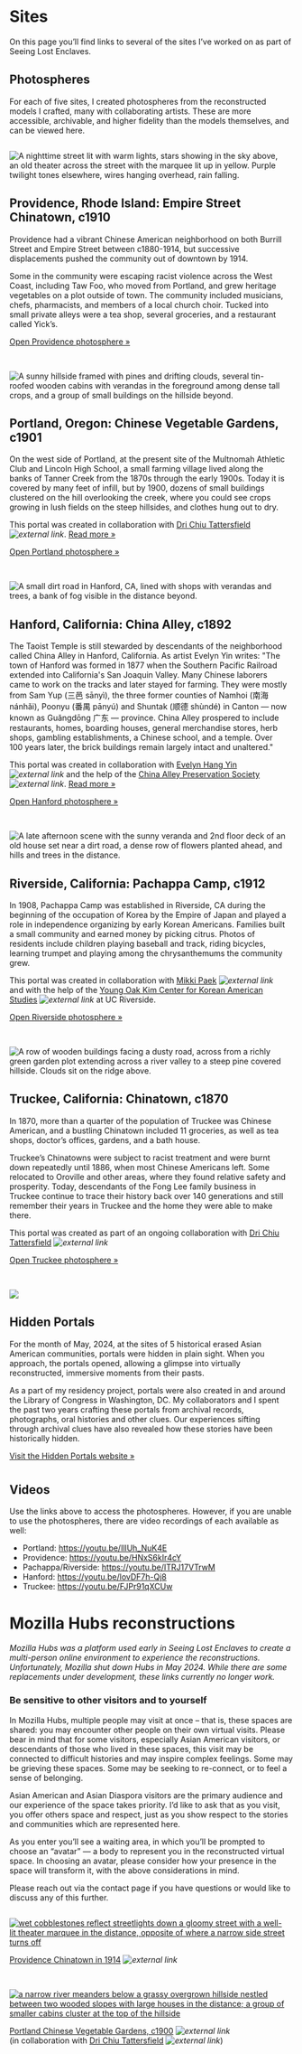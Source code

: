 # Sites

On this page you’ll find links to several of the sites I’ve worked on as part of Seeing Lost Enclaves. 

## Photospheres

For each of five sites, I created photospheres from the reconstructed models I crafted, many with collaborating artists. These are more accessible, archivable, and higher fidelity than the models themselves, and can be viewed here.

<div class="fl">
<div class="item">

![A nighttime street lit with warm lights, stars showing in the sky above, an old theater across the street with the marquee lit up in yellow. Purple twilight tones elsewhere, wires hanging overhead, rain falling.](/portals/sites/portal-providence-thumb.jpg)

## Providence, Rhode Island: Empire Street Chinatown, c1910

Providence had a vibrant Chinese American neighborhood on both Burrill Street and Empire Street between c1880-1914, but successive displacements pushed the community out of downtown by 1914.

Some in the community were escaping racist violence across the West Coast, including Taw Foo, who moved from Portland, and grew heritage vegetables on a plot outside of town. The community included musicians, chefs, pharmacists, and members of a local church choir. Tucked into small private alleys were a tea shop, several groceries, and a restaurant called Yick’s.

[Open Providence photosphere &raquo;](https://libraryofcongress.github.io/seeing-lost-enclaves/portals/viewer.html?url=spheres/providence.jpg)

</div>

<div class="item">

![A sunny hillside framed with pines and drifting clouds, several tin-roofed wooden cabins with verandas in the foreground among dense tall crops, and a group of small buildings on the hillside beyond.](/portals/sites/portal-portland-thumb.jpg)

## Portland, Oregon: Chinese Vegetable Gardens, c1901

On the west side of Portland, at the present site of the Multnomah Athletic Club and Lincoln High School, a small farming village lived along the banks of Tanner Creek from the 1870s through the early 1900s. Today it is covered by many feet of infill, but by 1900, dozens of small buildings clustered on the hill overlooking the creek, where you could see crops growing in lush fields on the steep hillsides, and clothes hung out to dry.

This portal was created in collaboration with [Dri Chiu Tattersfield](https://hellodri.itch.io/) *![external link](../images/external-link.gif)*. [Read more &raquo;](https://blogs.loc.gov/thesignal/2023/05/relational-reconstruction-of-the-portland-chinese-vegetable-gardens/)

[Open Portland photosphere &raquo;](https://libraryofcongress.github.io/seeing-lost-enclaves/portals/viewer.html?url=spheres/portland.jpg)

</div>

<div class="item">

![A small dirt road in Hanford, CA, lined with shops with verandas and trees, a bank of fog visible in the distance beyond.](/portals/sites/portal-hanford-thumb.jpg)

## Hanford, California: China Alley, c1892

The Taoist Temple is still stewarded by descendants of the neighborhood called China Alley in Hanford, California. As artist Evelyn Yin writes: "The town of Hanford was formed in 1877 when the Southern Pacific Railroad extended into California's San Joaquin Valley. Many Chinese laborers came to work on the tracks and later stayed for farming. They were mostly from Sam Yup (三邑 sānyì), the three former counties of Namhoi (南海 nánhǎi), Poonyu (番禺 pānyú) and Shuntak (顺德 shùndé) in Canton — now known as Guǎngdōng 广东 — province. China Alley prospered to include restaurants, homes, boarding houses, general merchandise stores, herb shops, gambling establishments, a Chinese school, and a temple. Over 100 years later, the brick buildings remain largely intact and unaltered."

This portal was created in collaboration with [Evelyn Hang Yin](https://www.evelynyin.com/) *![external link](../images/external-link.gif)* and the help of the [China Alley Preservation Society](https://chinaalley.com/) *![external link](../images/external-link.gif)*. [Read more &raquo;](https://blogs.loc.gov/thesignal/2024/03/relational-reconstruction-of-hanford-cas-china-alley-with-artist-evelyn-hang-yin/?loclr=eadpb)

[Open Hanford photosphere &raquo;](https://libraryofcongress.github.io/seeing-lost-enclaves/portals/viewer.html?url=spheres/hanford.jpg)

</div>

<div class="item">

![A late afternoon scene with the sunny veranda and 2nd floor deck of an old house set near a dirt road, a dense row of flowers planted ahead, and hills and trees in the distance.](/portals/sites/portal-riverside-thumb.jpg)

## Riverside, California: Pachappa Camp, c1912

In 1908, Pachappa Camp was established in Riverside, CA during the beginning of the occupation of Korea by the Empire of Japan and played a role in independence organizing by early Korean Americans. Families built a small community and earned money by picking citrus. Photos of residents include children playing baseball and track, riding bicycles, learning trumpet and playing among the chrysanthemums the community grew.

This portal was created in collaboration with [Mikki Paek](https://www.mmmikkalous.com/) *![external link](../images/external-link.gif)* and with the help of the [Young Oak Kim Center for Korean American Studies](https://yokcenter.ucr.edu/) *![external link](../images/external-link.gif)* at UC Riverside.

[Open Riverside photosphere &raquo;](https://libraryofcongress.github.io/seeing-lost-enclaves/portals/viewer.html?url=spheres/riverside.jpg)

</div>

<div class="item">

![A row of wooden buildings facing a dusty road, across from a richly green garden plot extending across a river valley to a steep pine covered hillside. Clouds sit on the ridge above.](/portals/sites/portal-truckee-thumb.jpg)

## Truckee, California: Chinatown, c1870

In 1870, more than a quarter of the population of Truckee was Chinese American, and a bustling Chinatown included 11 groceries, as well as tea shops, doctor’s offices, gardens, and a bath house.

Truckee’s Chinatowns were subject to racist treatment and were burnt down repeatedly until 1886, when most Chinese Americans left. Some relocated to Oroville and other areas, where they found relative safety and prosperity. Today, descendants of the Fong Lee family business in Truckee continue to trace their history back over 140 generations and still remember their years in Truckee and the home they were able to make there.

This portal was created as part of an ongoing collaboration with [Dri Chiu Tattersfield](https://hellodri.itch.io/) *![external link](../images/external-link.gif)*

[Open Truckee photosphere &raquo;](https://libraryofcongress.github.io/seeing-lost-enclaves/portals/viewer.html?url=spheres/truckee.jpg)

</div>

<div class="item">

![](/images/hidden-portals.png)

## Hidden Portals

For the month of May, 2024, at the sites of 5 historical erased Asian American communities, portals were hidden in plain sight. When you approach, the portals opened, allowing a glimpse into virtually reconstructed, immersive moments from their pasts.

As a part of my residency project, portals were also created in and around the Library of Congress in Washington, DC. My collaborators and I spent the past two years crafting these portals from archival records, photographs, oral histories and other clues. Our experiences sifting through archival clues have also revealed how these stories have been historically hidden.

[Visit the Hidden Portals website &raquo;](https://libraryofcongress.github.io/seeing-lost-enclaves/portals/)

</div>

</div>

## Videos

Use the links above to access the photospheres. However, if you are unable to use the photospheres, there are video recordings of each available as well:

* Portland: https://youtu.be/IllUh_NuK4E 
* Providence: https://youtu.be/HNxS6kIr4cY
* Pachappa/Riverside: https://youtu.be/ITRJ17VTrwM
* Hanford: https://youtu.be/lovDF7h-Qj8
* Truckee: https://youtu.be/FJPr91qXCUw

<style>

.md-pages a {
  color: #222;
}

.fl {
  display: flex;
  flex-wrap: wrap;
  gap: 20px;
}

.fl > .item {
  flex: 1 1 300px;
}

.item {
  padding-right: 10px;
}

.item p {
  margin-bottom: 10px;
}
</style>



# Mozilla Hubs reconstructions

_Mozilla Hubs was a platform used early in Seeing Lost Enclaves to create a multi-person online environment to experience the reconstructions. Unfortunately, Mozilla shut down Hubs in May 2024. While there are some replacements under development, these links currently no longer work._

### Be sensitive to other visitors and to yourself

In Mozilla Hubs, multiple people may visit at once – that is, these spaces are shared: you may encounter other people on their own virtual visits. Please bear in mind that for some visitors, especially Asian American visitors, or descendants of those who lived in these spaces, this visit may be connected to difficult histories and may inspire complex feelings. Some may be grieving these spaces. Some may be seeking to re-connect, or to feel a sense of belonging. 

Asian American and Asian Diaspora visitors are the primary audience and our experience of the space takes priority. I’d like to ask that as you visit, you offer others space and respect, just as you show respect to the stories and communities which are represented here. 

As you enter you’ll see a waiting area, in which you’ll be prompted to choose an “avatar” — a body to represent you in the reconstructed virtual space. In choosing an avatar, please consider how your presence in the space will transform it, with the above considerations in mind. 

Please reach out via the contact page if you have questions or would like to discuss any of this further. 

<div class="fl">

<div class="item">

[![wet cobblestones reflect streetlights down a gloomy street with a well-lit theater marquee in the distance, opposite of where a narrow side street turns off](images/providence.jpg)](https://hubs.mozilla.com/4UjiDyv/seeing-providence-chinatown-1914-sep-13-23#Theater)

[Providence Chinatown in 1914](https://hubs.mozilla.com/4UjiDyv/seeing-providence-chinatown-1914-sep-13-23#Theater) *![external link](../images/external-link.gif)*

</div>


<div class="item">

[![a narrow river meanders below a grassy overgrown hillside nestled between two wooded slopes with large houses in the distance; a group of smaller cabins cluster at the top of the hillside](images/portland.jpg)](https://hubs.mozilla.com/EVBFqvG/portland-chinese-vegetable-gardens-sept-23#Grove)

[Portland Chinese Vegetable Gardens, c1900](https://hubs.mozilla.com/EVBFqvG/portland-chinese-vegetable-gardens-sept-23#Grove) *![external link](../images/external-link.gif)*
<br />
(in collaboration with [Dri Chiu Tattersfield](https://hellodri.itch.io/) *![external link](../images/external-link.gif)*)

</div>
</div>


